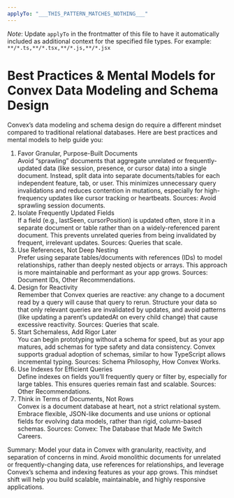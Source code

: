 ```yaml
---
applyTo: "___THIS_PATTERN_MATCHES_NOTHING___"
---
```


_Note_: Update `applyTo` in the frontmatter of this file to have it automatically included as additional context for the specified file types. For example: `**/*.ts,**/*.tsx,**/*.js,**/*.jsx`

# Best Practices & Mental Models for Convex Data Modeling and Schema Design

Convex’s data modeling and schema design do require a different mindset compared to traditional relational databases. Here are best practices and mental models to help guide you:

1. Favor Granular, Purpose-Built Documents  
   Avoid “sprawling” documents that aggregate unrelated or frequently-updated data (like session, presence, or cursor data) into a single document. Instead, split data into separate documents/tables for each independent feature, tab, or user. This minimizes unnecessary query invalidations and reduces contention in mutations, especially for high-frequency updates like cursor tracking or heartbeats. Sources: Avoid sprawling session documents.
2. Isolate Frequently Updated Fields  
   If a field (e.g., lastSeen, cursorPosition) is updated often, store it in a separate document or table rather than on a widely-referenced parent document. This prevents unrelated queries from being invalidated by frequent, irrelevant updates. Sources: Queries that scale.
3. Use References, Not Deep Nesting  
   Prefer using separate tables/documents with references (IDs) to model relationships, rather than deeply nested objects or arrays. This approach is more maintainable and performant as your app grows. Sources: Document IDs, Other Recommendations.
4. Design for Reactivity  
   Remember that Convex queries are reactive: any change to a document read by a query will cause that query to rerun. Structure your data so that only relevant queries are invalidated by updates, and avoid patterns (like updating a parent’s updatedAt on every child change) that cause excessive reactivity. Sources: Queries that scale.
5. Start Schemaless, Add Rigor Later  
   You can begin prototyping without a schema for speed, but as your app matures, add schemas for type safety and data consistency. Convex supports gradual adoption of schemas, similar to how TypeScript allows incremental typing. Sources: Schema Philosophy, How Convex Works.
6. Use Indexes for Efficient Queries  
   Define indexes on fields you’ll frequently query or filter by, especially for large tables. This ensures queries remain fast and scalable. Sources: Other Recommendations.
7. Think in Terms of Documents, Not Rows  
   Convex is a document database at heart, not a strict relational system. Embrace flexible, JSON-like documents and use unions or optional fields for evolving data models, rather than rigid, column-based schemas. Sources: Convex: The Database that Made Me Switch Careers.

Summary: Model your data in Convex with granularity, reactivity, and separation of concerns in mind. Avoid monolithic documents for unrelated or frequently-changing data, use references for relationships, and leverage Convex’s schema and indexing features as your app grows. This mindset shift will help you build scalable, maintainable, and highly responsive applications.
